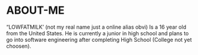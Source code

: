 # ABOUT-ME
“LOWFATMILK’ (not my real name just a online alias obvi)  Is a 16 year old from the United States. He is currently a junior in high school and plans to go into software engineering after completing High School (College not yet choosen). 
